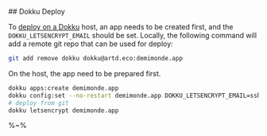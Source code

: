 ## Dokku Deploy

To [deploy on a Dokku](t) host, an app needs to be created first, and the `DOKKU_LETSENCRYPT_EMAIL` should be set. Locally, the following command will add a remote git repo that can be used for deploy:

```sh
git add remove dokku dokku@artd.eco:demimonde.app
```

On the host, the app need to be prepared first.

```sh
dokku apps:create demimonde.app
dokku config:set --no-restart demimonde.app DOKKU_LETSENCRYPT_EMAIL=ssh@adc.sh
# deploy from git
dokku letsencrypt demimonde.app
```

%~%